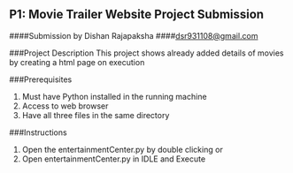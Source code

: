 ## P1: Movie Trailer Website Project Submission

####Submission by Dishan Rajapaksha
####dsr931108@gmail.com

###Project Description
This project shows already added details of movies by creating a html page on execution

###Prerequisites
1. Must have Python installed in the running machine
2. Access to web browser
3. Have all three files in the same directory

###Instructions
1. Open the entertainmentCenter.py by double clicking or
2. Open entertainmentCenter.py in IDLE and Execute






